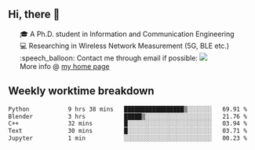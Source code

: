 <h2 > Hi, there 👋 </h3>

<div >
 <ul>
 🎓 A Ph.D. student in Information and Communication Engineering <br>
 💻 Researching in Wireless Network Measurement (5G, BLE etc.)<br>
 :speech_balloon: Contact me through email if possible: <a href="mailto:ethanjia@sjtu.edu.cn"><img src="https://img.shields.io/badge/-ethanjia@sjtu.edu.cn-c14438?style=plastic&logo=Gmail&logoColor=white&link=mailto:mailto:ethanjia@sjtu.edu.cn"></a> <br>
  More info @ <a href="https://haifengjia.github.io">my home page</a>
 </ul>
</div>

<h2 >
Weekly worktime breakdown
</h1>


<!--START_SECTION:waka-->

```txt
Python           9 hrs 38 mins   █████████████████▒░░░░░░░   69.91 %
Blender          3 hrs           █████▒░░░░░░░░░░░░░░░░░░░   21.76 %
C++              32 mins         █░░░░░░░░░░░░░░░░░░░░░░░░   03.94 %
Text             30 mins         █░░░░░░░░░░░░░░░░░░░░░░░░   03.71 %
Jupyter          1 min           ░░░░░░░░░░░░░░░░░░░░░░░░░   00.23 %
```

<!--END_SECTION:waka-->


